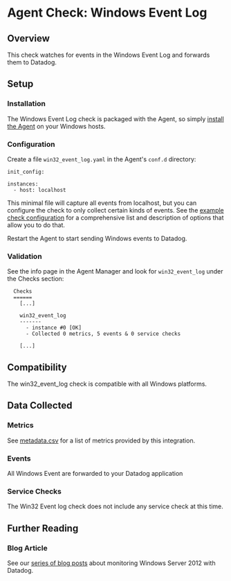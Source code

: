 # Agent Check: Windows Event Log

## Overview

This check watches for events in the Windows Event Log and forwards them to Datadog.

## Setup
### Installation

The Windows Event Log check is packaged with the Agent, so simply [install the Agent](https://app.datadoghq.com/account/settings#agent) on your Windows hosts.

### Configuration

Create a file `win32_event_log.yaml` in the Agent's `conf.d` directory:

```
init_config:

instances:
  - host: localhost
```

This minimal file will capture all events from localhost, but you can configure the check to only collect certain kinds of events. See the [example check configuration](https://github.com/DataDog/integrations-core/blob/master/win32_event_log/conf.yaml.example) for a comprehensive list and description of options that allow you to do that.

Restart the Agent to start sending Windows events to Datadog.

### Validation

See the info page in the Agent Manager and look for `win32_event_log` under the Checks section:

```
  Checks
  ======
    [...]

    win32_event_log
    -------
      - instance #0 [OK]
      - Collected 0 metrics, 5 events & 0 service checks

    [...]
```

## Compatibility

The win32_event_log check is compatible with all Windows platforms.

## Data Collected
### Metrics
See [metadata.csv](https://github.com/DataDog/integrations-core/blob/master/win32_event_log/metadata.csv) for a list of metrics provided by this integration.

### Events
All Windows Event are forwarded to your Datadog application

### Service Checks
The Win32 Event log check does not include any service check at this time.

## Further Reading
### Blog Article
See our [series of blog posts](https://www.datadoghq.com/blog/monitoring-windows-server-2012) about monitoring Windows Server 2012 with Datadog.

